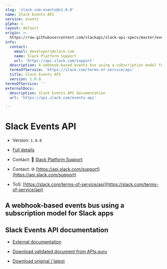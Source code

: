 ```yaml
---
slug: 'slack.com:events@v1.0.0'
name: Slack Events API
service: events
alpha: s
layout: default
origin: >-
  https://raw.githubusercontent.com/slackapi/slack-api-specs/master/events-api/slack_events_api_async_v1.json
info:
  contact:
    email: developers@slack.com
    name: Slack Platform Support
    url: 'https://api.slack.com/support'
  description: A webhook-based events bus using a subscription model for Slack apps
  termsOfService: 'https://slack.com/terms-of-service/api'
  title: Slack Events API
  version: 1.0.0
termsOfService: ''
externalDocs:
  description: Slack Events API documentation
  url: 'https://api.slack.com/events-api'

---
```

# Slack Events API

* Version: `1.0.0`
* [Full details](../html/slack.com:events@v1.0.0.html)


* Contact: 📧 [Slack Platform Support](mailto:developers@slack.com)
* Contact: 🌐 [https://api.slack.com/support](https://api.slack.com/support)

* ToS: [https://slack.com/terms-of-service/api](https://slack.com/terms-of-service/api)


## A webhook-based events bus using a subscription model for Slack apps


## Slack Events API documentation

* [External documentation](https://api.slack.com/events-api)


* [Download validated document from APIs.guru](https://raw.githubusercontent.com/APIs-guru/asyncapi-directory/master/docs/APIs/slack.com%3Aevents%40v1.0.0.yaml)
* [Download original / latest](https://raw.githubusercontent.com/slackapi/slack-api-specs/master/events-api/slack_events_api_async_v1.json)

<script type="application/ld+json">
{
  "@context": "http://schema.org/",
  "@type": "WebAPI",
  "description": "A webhook-based events bus using a subscription model for Slack apps",
  "documentation": "https://api.slack.com/events-api",
  "termsOfService": "https://slack.com/terms-of-service/api",
  "name": "Slack Events API"
}
</script>
